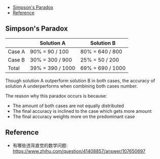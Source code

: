 
- [Simpson's Paradox](#simpsons-paradox)
- [Reference](#reference)

## Simpson's Paradox

|           | Solution A        | Solution B        |
| ---       | ---               | ---               |
| Case A    | 90% = 90 / 100    | 80% = 640 / 800   |
| Case B    | 30% = 300 / 900   | 25% = 50 / 200    |
| Total     | 39% = 390 / 1000  | 69% = 690 / 1000  |

Though solution A outperform solution B in both cases, the accuracy of solution A underperforms when combining both cases number.

The reason why this paradox occurs is because:
- The amount of both cases are not equally distributed
- The final accuracy is inclined to the case which gets more amount
- The final accuracy weights more on the predominant case


## Reference
- 有哪些违背直觉的数学问题: https://www.zhihu.com/question/41408857/answer/107650697
